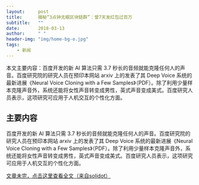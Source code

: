 ```yaml
---
layout:     post
title:      揭秘“3点钟无眠区块链群”：曾7天发红包过百万
subtitle:   ""
date:       2018-03-13
author:     " "
header-img: "img/home-bg-o.jpg"
tags:
    - 新闻
---
```


本文主要内容：百度开发的新 AI 算法只需 3.7 秒长的音频就能克隆任何人的声音。百度研究院的研究人员在预印本网站 arxiv 上的发表了其 Deep Voice 系统的最新进展《Neural Voice Cloning with a Few Samples》（PDF）。除了利用少量样本克隆声音外，系统还能将女性声音转变成男性，英式声音变成美式。百度研究人员表示，这项研究可应用于人机交互的个性化方面。

<!-- more -->





## 主要内容

百度开发的新 AI 算法只需 3.7 秒长的音频就能克隆任何人的声音。百度研究院的研究人员在预印本网站 arxiv 上的发表了其 Deep Voice 系统的最新进展《Neural Voice Cloning with a Few Samples》（PDF）。除了利用少量样本克隆声音外，系统还能将女性声音转变成男性，英式声音变成美式。百度研究人员表示，这项研究可应用于人机交互的个性化方面。

[文章未完，点击这里查看全文（来自solidot）](https://www.solidot.org/story?sid=55733&from=singlemessage&isappinstalled=0)